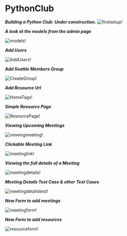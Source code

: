 # PythonClub

***Building a Python Club: Under construction.***
![firstsetup!](PythonClub/pics/FirstSetup.png)

***A look at the models from the admin page***

![models!](PythonClub/pics/AdminModelview.png)

***Add Users***

![AddUsers!](PythonClub/pics/AddedUsers.png)

***Add Seattle Members Group***

![CreateGroup!](PythonClub/pics/CreateGroup.png)

***Add Resource Url*** 

![HomeTags!](PythonClub/pics/HomeTags.png)

***Simple Resource Page***

![ResourcePage!](PythonClub/pics/ResourcesPage.png)

***Viewing Upcoming Meetings***

![viewingmeeting!](PythonClub/pics/MeetingsView.png)

***Clickable Meeting Link***

![meetinglink!](PythonClub/pics/MeetingsLink.png)

***Viewing the full details of a Meeting***

![meetingdetails!](PythonClub/pics/MeetingDetails.png)

***Meeting Details Test Case & other Test Cases***

![meetingdetailstest!](PythonClub/pics/Test2.png)

***New Form to add meetings***

![meetingform!](PythonClub/pics/meetingform.png)

***New Form to add resources***

![resourceform!](PythonClub/pics/resourceform.png)


